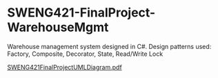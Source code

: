 # SWENG421-FinalProject-WarehouseMgmt

Warehouse management system designed in C#. 
Design patterns used: Factory, Composite, Decorator, State, Read/Write Lock

[SWENG421FinalProjectUMLDiagram.pdf](https://github.com/cjdrangel209/SWENG421-FinalProject-WarehouseMgmt/files/11514515/SWENG421FinalProjectUMLDiagram.pdf)
